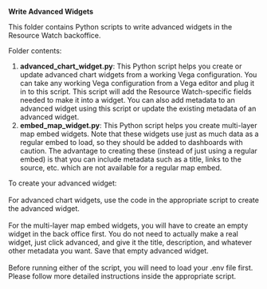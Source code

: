 **Write Advanced Widgets**

This folder contains Python scripts to write advanced widgets in the Resource Watch backoffice.

Folder contents:
1. **advanced_chart_widget.py**: This Python script helps you create or update advanced chart widgets from a working Vega configuration. You can take any working Vega configuration from a Vega editor and plug it in to this script. This script will add the Resource Watch-specific fields needed to make it into a widget. You can also add metadata to an advanced widget using this script or update the existing metadata of an advanced widget.
2. **embed_map_widget.py**: This Python script helps you create multi-layer map embed widgets. Note that these widgets use just as much data as a regular embed to load, so they should be added to dashboards with caution. The advantage to creating these (instead of just using a regular embed) is that you can include metadata such as a title, links to the source, etc. which are not available for a regular map embed.

To create your advanced widget:
<br><br>
For advanced chart widgets, use the code in the appropriate script to create the advanced widget.
<br><br>
For the multi-layer map embed widgets, you will have to create an empty widget in the back office first. You do not need to actually make a real widget, just click advanced, and give it the title, description, and whatever other metadata you want. Save that empty advanced widget.
<br><br>
Before running either of the script, you will need to load your .env file first. Please follow more detailed instructions inside the appropriate script.
